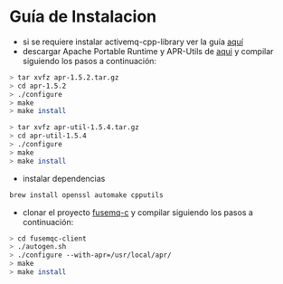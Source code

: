# Guía de Instalacion

* si se requiere instalar activemq-cpp-library ver la guía [aquí](https://github.com/petrubear/amqCppTest)
* descargar Apache Portable Runtime y APR-Utils de [aqui](https://apr.apache.org/download.cgi) y compilar siguiendo los pasos a continuación:

```sh
> tar xvfz apr-1.5.2.tar.gz
> cd apr-1.5.2
> ./configure
> make
> make install

> tar xvfz apr-util-1.5.4.tar.gz
> cd apr-util-1.5.4
> ./configure
> make
> make install
```

* instalar dependencias

```sh
brew install openssl automake cpputils
```

* clonar el proyecto  [fusemq-c](https://github.com/fusesource/fusemq-c) y compilar siguiendo los pasos a continuación:

```sh
> cd fusemqc-client
> ./autogen.sh
> ./configure --with-apr=/usr/local/apr/
> make
> make install
```
